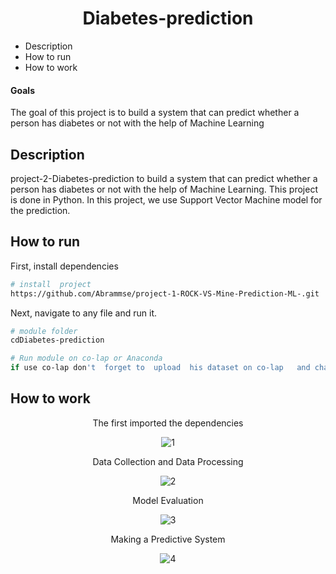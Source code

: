 


<div align="center">    
 
# Diabetes-prediction   
</div>

- Description 
- How to run
- How to work 

#### Goals  
The goal of this project is to  build a system that can predict whether a person has diabetes or not with the help of Machine Learning

  
 
## Description   
project-2-Diabetes-prediction to build a system that can predict whether a person has diabetes or not with the help of Machine Learning. This project is done in Python. In this project, we use Support Vector Machine model for the prediction.

## How to run   
First, install dependencies   
```bash
# install  project   
https://github.com/Abrammse/project-1-ROCK-VS-Mine-Prediction-ML-.git
 ```   
 Next, navigate to any file and run it.   
 ```bash
# module folder
cdDiabetes-prediction 

# Run module on co-lap or Anaconda
 if use co-lap don't  forget to  upload  his dataset on co-lap   and change the link dataset


```

##  How to work 
<div align="center">    

 The first imported the dependencies

![1](https://github.com/Abrammse/project-2-Diabetes-prediction/assets/77212440/fb7678f2-5857-41b9-b3dd-e9f722408490)

Data Collection and Data Processing

![2](https://github.com/Abrammse/project-2-Diabetes-prediction/assets/77212440/6073827c-c9ee-44f1-b920-05c972c08edd)


Model Evaluation

![3](https://github.com/Abrammse/project-2-Diabetes-prediction/assets/77212440/b5d731b9-7e22-4d8f-8b37-45ce9e4fa1eb)

Making a Predictive System

![4](https://github.com/Abrammse/project-2-Diabetes-prediction/assets/77212440/77c9ec77-d6bf-4139-8ace-46134d4b3c11)

</div>
